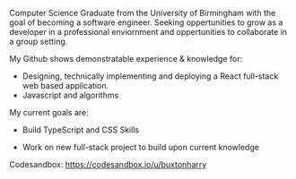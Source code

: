 Computer Science Graduate from the University of Birmingham with the goal of becoming a software engineer. Seeking oppertunities to grow as a developer in a professional enviornment and oppertunities to collaborate in a group setting.


My Github shows demonstratable experience & knowledge for: 

- Designing, technically implementing and deploying a React full-stack web based application.
- Javascript and algorithms

My current goals are: 

- Build TypeScript and CSS Skills

- Work on new full-stack project to build upon current knowledge


Codesandbox: https://codesandbox.io/u/buxtonharry
